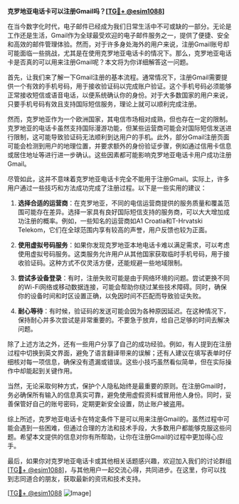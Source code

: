**克罗地亚电话卡可以注册Gmail吗？[[TG💪+ @esim1088](https://t.me/s/esim1088)]**

在当今数字化时代，电子邮件已经成为我们日常生活中不可或缺的一部分。无论是工作还是生活，Gmail作为全球最受欢迎的电子邮件服务之一，提供了便捷、安全和高效的邮件管理体验。然而，对于许多身处海外的用户来说，注册Gmail账号却可能面临一些挑战，尤其是在使用克罗地亚电话卡的情况下。那么，克罗地亚电话卡是否真的可以用来注册Gmail呢？本文将为你详细解答这一问题。

首先，让我们来了解一下Gmail注册的基本流程。通常情况下，注册Gmail需要提供一个有效的手机号码，用于接收验证码以完成账户验证。这个手机号码必须能够正常接收短信或语音电话，以便系统确认你的身份。对于大多数国家的用户来说，只要手机号码有效且支持国际短信服务，理论上就可以顺利完成注册。

然而，克罗地亚作为一个欧洲国家，其电信市场相对成熟，但也存在一定的限制。克罗地亚的电话卡虽然支持国际漫游功能，但某些运营商可能会对国际短信发送进行限制，这可能导致验证码无法顺利到达用户的手机。此外，部分Gmail注册页面可能会检测到用户的地理位置，并要求额外的身份验证步骤，例如通过信用卡信息或居住地址等进行进一步确认。这些因素都可能影响克罗地亚电话卡用户成功注册Gmail。

尽管如此，这并不意味着克罗地亚电话卡完全不能用于注册Gmail。实际上，许多用户通过一些技巧和方法成功完成了注册过程。以下是一些实用的建议：

1. **选择合适的运营商**：在克罗地亚，不同的电信运营商提供的服务质量和覆盖范围可能存在差异。选择一家具有良好国际短信支持的服务商，可以大大增加成功注册的概率。例如，一些知名的运营商如A1 Croatia和T-Hrvatski Telekom，它们在全球范围内享有较高的声誉，用户反馈也较为正面。

2. **使用虚拟号码服务**：如果你发现克罗地亚本地电话卡难以满足需求，可以考虑使用虚拟号码服务。这类服务允许用户从其他国家获取临时手机号码，用于接收验证码。这种方式不仅灵活方便，还能规避一些地域限制。

3. **尝试多设备登录**：有时，注册失败可能是由于网络环境的问题。尝试更换不同的Wi-Fi网络或移动数据连接，可能会帮助你绕过某些技术障碍。同时，确保你的设备时间和时区设置正确，以免因时间不匹配而导致验证失败。

4. **耐心等待**：有时候，验证码的发送可能会因为各种原因延迟。在这种情况下，保持耐心并多次尝试是非常重要的。不要急于放弃，给自己足够的时间去解决问题。

除了上述方法之外，还有一些用户分享了自己的成功经验。例如，有人提到在注册过程中切换到英文界面，避免了语言翻译带来的误解；还有人建议在填写表单时仔细核对每一项信息，确保没有遗漏或错误。这些小技巧虽然看似简单，但在实际操作中却能起到关键作用。

当然，无论采取何种方式，保护个人隐私始终是最重要的原则。在注册Gmail时，务必确保所有输入的信息真实可靠，避免使用虚假资料或冒用他人身份。同时，妥善保管好自己的账号密码，定期更新安全设置，防止账户被盗用。

综上所述，克罗地亚电话卡在特定条件下是可以用来注册Gmail的。虽然过程中可能会遇到一些困难，但通过合理的方法和技术手段，大多数用户都能够克服这些问题。希望本文提供的信息对你有所帮助，让你在注册Gmail的过程中更加得心应手。

最后，如果你对克罗地亚电话卡或其他相关话题感兴趣，欢迎加入我们的讨论群组[[TG💪+ @esim1088](https://t.me/s/esim1088)]，与其他用户一起交流心得，共同进步。在这里，你可以找到志同道合的朋友，获取最新的资讯和技术支持。

[[TG💪+ @esim1088](https://t.me/s/esim1088) ![Image](https://i.postimg.cc/4NQfJmqS/Snipaste-2025-05-13-00-14-12.png)]